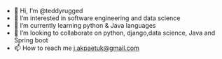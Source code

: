 - 👋 Hi, I’m @teddyrugged
- 👀 I’m interested in software engineering and data science
- 🌱 I’m currently learning python  & Java languages
- 💞️ I’m looking to collaborate on python, django,data science, Java and Spring boot 
- 📫 How to reach me j.akpaetuk@gmail.com

<!---
teddyrugged/teddyrugged is a ✨ special ✨ repository because its `README.md` (this file) appears on your GitHub profile.
You can click the Preview link to take a look at your changes.
--->
